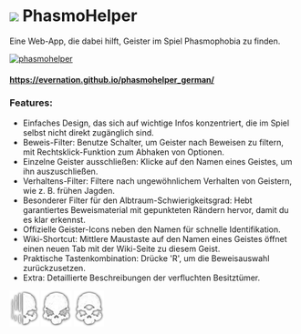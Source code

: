 # ![](src/favicon.ico) PhasmoHelper
Eine Web-App, die dabei hilft, Geister im Spiel Phasmophobia zu finden.

[<img alt="phasmohelper" height="260" src="https://github.com/user-attachments/assets/d3cb334b-a14b-403b-8c60-6fd6b27788b5"/>](https://evernation.github.io/phasmohelper_german/)
#### https://evernation.github.io/phasmohelper_german/

### Features:
- Einfaches Design, das sich auf wichtige Infos konzentriert, die im Spiel selbst nicht direkt zugänglich sind.
- Beweis-Filter: Benutze Schalter, um Geister nach Beweisen zu filtern, mit Rechtsklick-Funktion zum Abhaken von Optionen.
- Einzelne Geister ausschließen: Klicke auf den Namen eines Geistes, um ihn auszuschließen.
- Verhaltens-Filter: Filtere nach ungewöhnlichem Verhalten von Geistern, wie z. B. frühen Jagden.
- Besonderer Filter für den Albtraum-Schwierigkeitsgrad: Hebt garantiertes Beweismaterial mit gepunkteten Rändern hervor, damit du es klar erkennst.
- Offizielle Geister-Icons neben den Namen für schnelle Identifikation.
- Wiki-Shortcut: Mittlere Maustaste auf den Namen eines Geistes öffnet einen neuen Tab mit der Wiki-Seite zu diesem Geist.
- Praktische Tastenkombination: Drücke 'R', um die Beweisauswahl zurückzusetzen.
- Extra: Detaillierte Beschreibungen der verfluchten Besitztümer.

<img height="64" src="img/wraith.99c2f966.png"/> <img height="64" src="img/oni.6c995b44.png"/> <img height="64" src="img/deogen.e5422bae.png"/>
